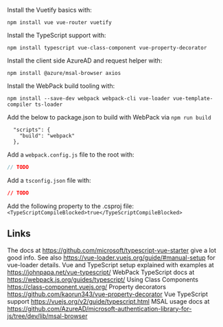 ﻿
Install the Vuetify basics with:

  `npm install vue vue-router vuetify`

Install the TypeScript support with:

  `npm install typescript vue-class-component vue-property-decorator`

Install the client side AzureAD and request helper with:

  `npm install @azure/msal-browser axios`

Install the WebPack build tooling with:

  `npm install --save-dev webpack webpack-cli vue-loader vue-template-compiler ts-loader`

Add the below to package.json to build with WebPack via `npm run build`

```
  "scripts": {
    "build": "webpack"
  },
```

Add a `webpack.config.js` file to the root with:

```js
// TODO
```

Add a `tsconfig.json` file with:

```json
// TODO
```

Add the following property to the .csproj file: `<TypeScriptCompileBlocked>true</TypeScriptCompileBlocked>`

## Links

The docs at <https://github.com/microsoft/typescript-vue-starter> give a lot good info.
See also <https://vue-loader.vuejs.org/guide/#manual-setup> for vue-loader details.
Vue and TypeScript setup explained with examples at <https://johnpapa.net/vue-typescript/>
WebPack TypeScript docs at <https://webpack.js.org/guides/typescript/>
Using Class Components <https://class-component.vuejs.org/>
Property decorators <https://github.com/kaorun343/vue-property-decorator>
Vue TypeScript support <https://vuejs.org/v2/guide/typescript.html>
MSAL usage docs at <https://github.com/AzureAD/microsoft-authentication-library-for-js/tree/dev/lib/msal-browser>
